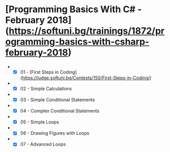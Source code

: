 # [Programming Basics With C# - February 2018] (https://softuni.bg/trainings/1872/programming-basics-with-csharp-february-2018)
- - [x] 01 - [First Steps in Coding] (https://judge.softuni.bg/Contests/150/First-Steps-in-Coding/)
- - [x] 02 - Simple Calculations
- - [x] 03 - Simple Conditional Statements
- - [x] 04 - Complex Conditional Statements
- - [x] 05 - Simple Loops
- - [x] 06 - Drawing Figures with Loops
- - [x] 07 - Advanced Loops
